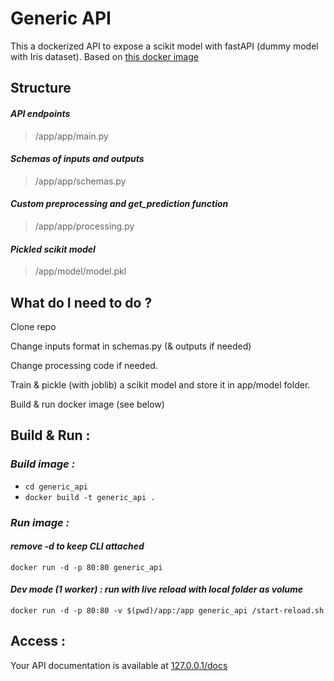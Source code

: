 # Generic API
This a dockerized API to expose a scikit model with fastAPI (dummy model with Iris dataset).
Based on [this docker image](https://github.com/tiangolo/uvicorn-gunicorn-docker)

## Structure 
#### *API endpoints*
>/app/app/main.py 
#### *Schemas of inputs and outputs*
>/app/app/schemas.py
#### *Custom preprocessing and get_prediction function*
>/app/app/processing.py
#### *Pickled scikit model*
>/app/model/model.pkl

## What do I need to do ?
Clone repo

Change inputs format in schemas.py (& outputs if needed)

Change processing code if needed.

Train & pickle (with joblib) a scikit model and store it in app/model folder.

Build & run docker image (see below)

## Build & Run :
### *Build image :*
* `cd generic_api`
* `docker build -t generic_api .`

### *Run image :*
#### *remove -d to keep CLI attached*
`docker run -d -p 80:80 generic_api`

#### *Dev mode (1 worker) : run with live reload with local folder as volume*
`docker run -d -p 80:80 -v $(pwd)/app:/app generic_api /start-reload.sh`


## Access :
Your API documentation is available at [127.0.0.1/docs](http://127.0.0.1/docs)